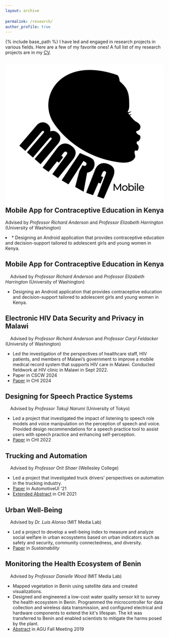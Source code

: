 ```yaml
---
layout: archive

permalink: /research/
author_profile: true
---
```


{% include base_path %}
I have led and engaged in research projects in various fields. Here are a few of my favorite ones! A full list of my research projects are in my [CV](https://docs.google.com/viewer?url=https://github.com/lisaorii/cv/raw/main/LisaOrii_CV.pdf).

<div style="clear: both;">
  <div style="float: left; margin-right 1em;">
    <img src="../images/mara.png" alt="">
  </div>
  <div>
    <h2>Mobile App for Contraceptive Education in Kenya</h2>
    <p>Advised by <i>Professor Richard Anderson</i> and <i>Professor Elizabeth Harrington</i> (University of Washington)</p>
    <li> * Designing an Android application that provides contraceptive education and decision-support tailored to adolescent girls and young women in Kenya.</li>
  </div>
</div>

## Mobile App for Contraceptive Education in Kenya
&nbsp;&nbsp;&nbsp;&nbsp;Advised by *Professor Richard Anderson* and *Professor Elizabeth Harrington* (University of Washington)  
* Designing an Android application that provides contraceptive education and decision-support tailored to adolescent girls and young women in Kenya.

## Electronic HIV Data Security and Privacy in Malawi
&nbsp;&nbsp;&nbsp;&nbsp;Advised by *Professor Richard Anderson* and *Professor Caryl Feldacker* (University of Washington)  
* Led the investigation of the perspectives of healthcare staff, HIV patients, and members of Malawi’s government to improve a mobile medical record system that supports HIV care in Malawi. Conducted fieldwork at HIV clinic in Malawi in Sept 2022.  
* Paper in CSCW 2024
* [Paper](https://arxiv.org/pdf/2404.04444.pdf) in CHI 2024

## Designing for Speech Practice Systems
&nbsp;&nbsp;&nbsp;&nbsp;Advised by *Professor Takuji Narumi* (University of Tokyo)
* Led a project that investigated the impact of listening to speech role models and voice manipulation on the perception of speech and voice. Provided design recommendations for a speech practice tool to assist users with speech practice and enhancing self-perception.
* [Paper](https://dl.acm.org/doi/10.1145/3491102.3502093) in CHI 2022

## Trucking and Automation
&nbsp;&nbsp;&nbsp;&nbsp;Advised by *Professor Orit Shaer* (Wellesley College)
* Led a project that investigated truck drivers' perspectives on automation in the trucking industry.
* [Paper](https://doi.org/10.1145/3409118.3475154) in AutomotiveUI '21
* [Extended Abstract](https://doi.org/10.1145/3411763.3451637) in CHI 2021

## Urban Well-Being
&nbsp;&nbsp;&nbsp;&nbsp;Advised by *Dr. Luis Alonso* (MIT Media Lab)
* Led a project to develop a well-being index to measure and analyze social welfare in urban ecosystems based on urban indicators such as safety and security, community connectedness, and diversity.
* [Paper](https://www.mdpi.com/2071-1050/12/22/9458/pdf) in *Sustainability*

## Monitoring the Health Ecosystem of Benin
&nbsp;&nbsp;&nbsp;&nbsp;Advised by *Professor Danielle Wood* (MIT Media Lab)
* Mapped vegetation in Benin using satellite data and created visualizations.
* Designed and engineered a low-cost water quality sensor kit to survey the health ecosystem in Benin. Programmed the microcontroller for data collection and wireless data transmission, and configured electrical and hardware components to extend the kit's lifespan. The kit was transferred to Benin and enabled scientists to mitigate the harms posed by the plant.
* [Abstract](https://agu.confex.com/agu/fm19/meetingapp.cgi/Paper/516235) in AGU Fall Meeting 2019
